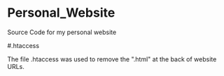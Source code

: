 # Personal_Website
Source Code for my personal website

#.htaccess

The file .htaccess was used to remove the ".html" at the back of website URLs.
